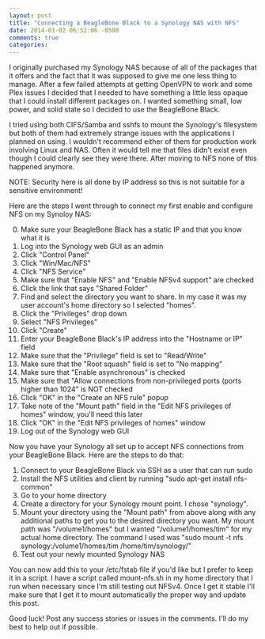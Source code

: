 ```yaml
---
layout: post
title: "Connecting a BeagleBone Black to a Synology NAS with NFS"
date: 2014-01-02 06:52:06 -0500
comments: true
categories: 
---
```


I originally purchased my Synology NAS because of all of the packages that it offers and the fact that it was supposed to give me one less thing to manage.  After a few failed attempts at getting OpenVPN to work and some Plex issues I decided that I needed to have something a little less opaque that I could install different packages on.  I wanted something small, low power, and solid state so I decided to use the BeagleBone Black.

I tried using both CIFS/Samba and sshfs to mount the Synology's filesystem but both of them had extremely strange issues with the applications I planned on using.  I wouldn't recommend either of them for production work involving Linux and NAS.  Often it would tell me that files didn't exist even though I could clearly see they were there.  After moving to NFS none of this happened anymore.

NOTE: Security here is all done by IP address so this is not suitable for a sensitive environment!

Here are the steps I went through to connect my first enable and configure NFS on my Synoloy NAS:

0. Make sure your BeagleBone Black has a static IP and that you know what it is
1. Log into the Synology web GUI as an admin
2. Click "Control Panel"
3. Click "Win/Mac/NFS"
4. Click "NFS Service"
5. Make sure that "Enable NFS" and "Enable NFSv4 support" are checked
6. Click the link that says "Shared Folder"
7. Find and select the directory you want to share.  In my case it was my user account's home directory so I selected "homes".
8. Click the "Privileges" drop down
9. Select "NFS Privileges"
10. Click "Create"
11. Enter your BeagleBone Black's IP address into the "Hostname or IP" field
12. Make sure that the "Privilege" field is set to "Read/Write"
13. Make sure that the "Root squash" field is set to "No mapping"
14. Make sure that "Enable asynchronous" is checked
15. Make sure that "Allow connections from non-privileged ports (ports higher than 1024" is NOT checked
16. Click "OK" in the "Create an NFS rule" popup
17. Take note of the "Mount path" field in the "Edit NFS privileges of homes" window, you'll need this later
18. Click "OK" in the "Edit NFS privileges of homes" window
19. Log out of the Synology web GUI

Now you have your Synology all set up to accept NFS connections from your BeagleBone Black.  Here are the steps to do that:

1. Connect to your BeagleBone Black via SSH as a user that can run sudo
2. Install the NFS utilities and client by running "sudo apt-get install nfs-common"
3. Go to your home directory
4. Create a directory for your Synology mount point.  I chose "synology".
5. Mount your directory using the "Mount path" from above along with any additional paths to get you to the desired directory you want.  My mount path was "/volume1/homes" but I wanted "/volume1/homes/tim" for my actual home directory.  The command I used was "sudo mount -t nfs synology:/volume1/homes/tim /home/tim/synology/"
6. Test out your newly mounted Synology NAS

You can now add this to your /etc/fstab file if you'd like but I prefer to keep it in a script.  I have a script called mount-nfs.sh in my home directory that I run when necessary since I'm still testing out NFSv4.  Once I get it stable I'll make sure that I get it to mount automatically the proper way and update this post.

Good luck!  Post any success stories or issues in the comments.  I'll do my best to help out if possible.
